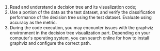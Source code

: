 1. Read and understand a decision tree and its visualization code;
2. Use a portion of the data as the test dataset, and verify the classification performance of the decision tree using the test dataset. Evaluate using accuracy as the metric.
3. During the code execution, you may encounter issues with the graphviz environment in the decision tree visualization part. Depending on your computer's operating system, you can search online for how to install graphviz and configure the correct path.